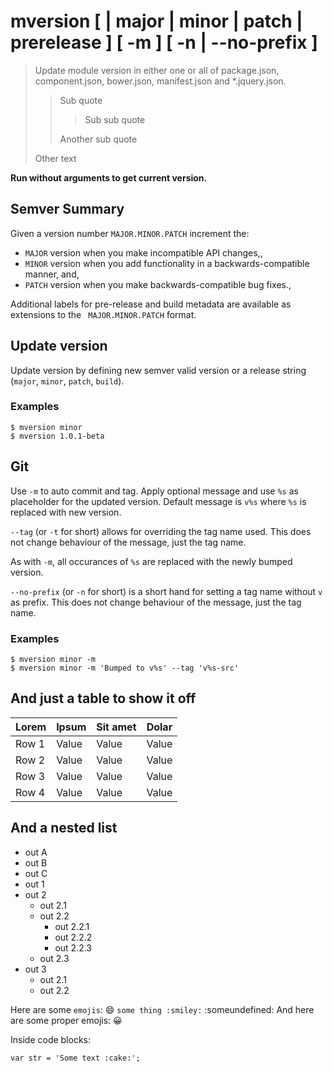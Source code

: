 # mversion [ <newversion> | major | minor | patch | prerelease ] [ -m <optional message> ] [ -n | --no-prefix ]
> Update module version in either one or all of package.json,
> component.json, bower.json, manifest.json and *.jquery.json.
>
>> Sub quote
>>
>>> Sub sub quote
>>
>> Another sub quote
>
> Other text

**Run without arguments to get current version.**

## Semver Summary

Given a version number `MAJOR.MINOR.PATCH` increment the:
 * `MAJOR` version when you make incompatible API changes,,
 * `MINOR` version when you add functionality in a backwards-compatible manner, and,
 * `PATCH` version when you make backwards-compatible bug fixes.,

Additional labels for pre-release and build metadata are available as extensions to the `
MAJOR.MINOR.PATCH` format.

## Update version
Update version by defining new semver valid version
or a release string (`major`, `minor`, `patch`, `build`).

### Examples
```
$ mversion minor
$ mversion 1.0.1-beta
```


## Git

Use `-m` to auto commit and tag. Apply optional message and use `%s`
as placeholder for the updated version. Default message is `v%s` where `%s`
is replaced with new version.

`--tag` (or `-t` for short) allows for overriding the tag name used.
This does not change behaviour of the message, just the tag name.


As with `-m`, all occurances of `%s` are replaced with the newly bumped version.



`--no-prefix` (or `-n` for short) is a short hand for setting
a tag name without `v` as prefix. This does not change behaviour of
the message, just the tag name.


### Examples
```
$ mversion minor -m
$ mversion minor -m 'Bumped to v%s' --tag 'v%s-src'
```


## And just a table to show it off

| Lorem | Ipsum | Sit amet | Dolar |
|-------|-------|----------|-------|
| Row 1 | Value | Value    | Value |
| Row 2 | Value | Value    | Value |
| Row 3 | Value | Value    | Value |
| Row 4 | Value | Value    | Value |


## And a nested list

* out A
* out B
* out C
* out 1
* out 2
    * out 2.1
    * out 2.2
        * out 2.2.1
        * out 2.2.2
        * out 2.2.3
    * out 2.3
* out 3
  * out 2.1
  * out 2.2

Here are some `emojis`:  :smile: `some thing :smiley:` :someundefined:
And here are some proper emojis: 😀

Inside code blocks:

```
var str = 'Some text :cake:';
```
